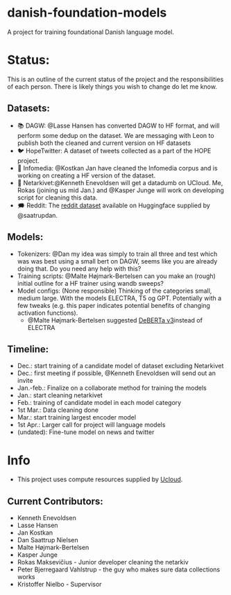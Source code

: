 # danish-foundation-models
A project for training foundational Danish language model.

# Status:
This is an outline of the current status of the project and the responsibilities of each person. There is likely things you wish to change do let me know.

## Datasets:
- :books: DAGW: @Lasse Hansen has converted DAGW to HF format, and will perform some dedup on the dataset. We are messaging with Leon to publish both the cleaned and current version on HF datasets
- :bird: HopeTwitter: A dataset of tweets collected as a part of the HOPE project.
- :newspaper: Infomedia: @Kostkan Jan have cleaned the Infomedia corpus and is working on creating a HF version of the dataset.
- :link: Netarkivet:@Kenneth Enevoldsen will get a datadumb on UCloud. Me, Rokas (joining us mid Jan.) and @Kasper Junge will work on developing script for cleaning this data.
- 🗯 Reddit: The [reddit dataset](https://huggingface.co/datasets/DDSC/reddit-da) available on Huggingface supplied by @saatrupdan.


## Models:
- Tokenizers: @Dan my idea was simply to train all three and test which was was best using a small bert on DAGW, seems like you are already doing that. Do you need any help with this?
- Training scripts: @Malte Højmark-Bertelsen can you make an (rough) initial outline for a HF trainer using wandb sweeps?
- Model configs: (None responsible) Thinking of the categories small, medium large. With the models ELECTRA, T5 og GPT. Potentially with a few tweaks (e.g. this paper indicates potential benefits of changing activation functions).
  - @Malte Højmark-Bertelsen suggested [DeBERTa v3](https://arxiv.org/abs/2111.09543?context=cs)instead of ELECTRA


## Timeline:
- Dec.: start training of a candidate model of dataset excluding Netarkivet
- Dec.: first meeting if possible, @Kenneth Enevoldsen will send out an invite
- Jan.-feb.: Finalize on a collaborate method for training the models
- Jan.: start cleaning netarkivet
- Feb.: training of candidate model in each model category
- 1st Mar.: Data cleaning done
- Mar.: start training largest encoder model
- 1st Apr.: Larger call for project will language models
- (undated): Fine-tune model on news and twitter


# Info
- This project uses compute resources supplied by [Ucloud](https://docs.cloud.sdu.dk/index.html).

## Current Contributors:
- Kenneth Enevoldsen
- Lasse Hansen
- Jan Kostkan
- Dan Saattrup Nielsen
- Malte Højmark-Bertelsen
- Kasper Junge
- Rokas Maksevičius - Junior developer cleaning the netarkiv
- Peter Bjerregaard Vahlstrup - the guy who makes sure data collections works
- Kristoffer Nielbo - Supervisor

